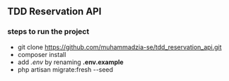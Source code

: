 ## TDD Reservation API

### steps to run the project

- git clone https://github.com/muhammadzia-se/tdd_reservation_api.git
- composer install
- add *.env* by renaming **.env.example**
- php artisan migrate:fresh --seed
